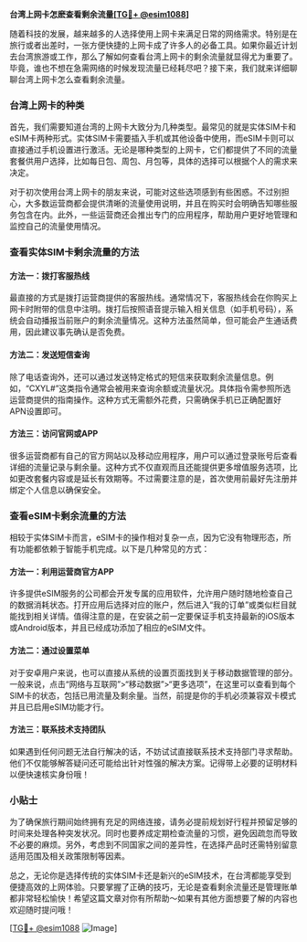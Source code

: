 **台湾上网卡怎麽查看剩余流量[[TG💪+ @esim1088](https://t.me/s/esim1088)]**

随着科技的发展，越来越多的人选择使用上网卡来满足日常的网络需求。特别是在旅行或者出差时，一张方便快捷的上网卡成了许多人的必备工具。如果你最近计划去台湾旅游或工作，那么了解如何查看台湾上网卡的剩余流量就显得尤为重要了。毕竟，谁也不想在急需网络的时候发现流量已经耗尽吧？接下来，我们就来详细聊聊台湾上网卡怎么查看剩余流量。

### 台湾上网卡的种类

首先，我们需要知道台湾的上网卡大致分为几种类型。最常见的就是实体SIM卡和eSIM卡两种形式。实体SIM卡需要插入手机或其他设备中使用，而eSIM卡则可以直接通过手机设置进行激活。无论是哪种类型的上网卡，它们都提供了不同的流量套餐供用户选择，比如每日包、周包、月包等，具体的选择可以根据个人的需求来决定。

对于初次使用台湾上网卡的朋友来说，可能对这些选项感到有些困惑。不过别担心，大多数运营商都会提供清晰的流量使用说明，并且在购买时会明确告知哪些服务包含在内。此外，一些运营商还会推出专门的应用程序，帮助用户更好地管理和监控自己的流量使用情况。

### 查看实体SIM卡剩余流量的方法

#### 方法一：拨打客服热线

最直接的方式是拨打运营商提供的客服热线。通常情况下，客服热线会在你购买上网卡时附带的信息中注明。拨打后按照语音提示输入相关信息（如手机号码），系统会自动播报当前账户的剩余流量情况。这种方法虽然简单，但可能会产生通话费用，因此建议事先确认是否免费。

#### 方法二：发送短信查询

除了电话查询外，还可以通过发送特定格式的短信来获取剩余流量信息。例如，“CXYL#”这类指令通常会被用来查询余额或流量状况。具体指令需参照所选运营商提供的指南操作。这种方式无需额外花费，只需确保手机已正确配置好APN设置即可。

#### 方法三：访问官网或APP

很多运营商都有自己的官方网站以及移动应用程序，用户可以通过登录账号后查看详细的流量记录与剩余量。这种方式不仅直观而且还能提供更多增值服务选项，比如更改套餐内容或是延长有效期等。不过需要注意的是，首次使用前最好先注册并绑定个人信息以确保安全。

### 查看eSIM卡剩余流量的方法

相较于实体SIM卡而言，eSIM卡的操作相对复杂一点，因为它没有物理形态，所有功能都依赖于智能手机完成。以下是几种常见的方式：

#### 方法一：利用运营商官方APP

许多提供eSIM服务的公司都会开发专属的应用软件，允许用户随时随地检查自己的数据消耗状态。打开应用后选择对应的账户，然后进入“我的订单”或类似栏目就能找到相关详情。值得注意的是，在安装之前一定要保证手机支持最新的iOS版本或Android版本，并且已经成功添加了相应的eSIM文件。

#### 方法二：通过设置菜单

对于安卓用户来说，也可以直接从系统的设置页面找到关于移动数据管理的部分。一般来说，点击“网络与互联网”>“移动数据”>“更多选项”，在这里可以查看到每个SIM卡的状态，包括已用流量及剩余量。当然，前提是你的手机必须兼容双卡模式并且已启用eSIM功能才行。

#### 方法三：联系技术支持团队

如果遇到任何问题无法自行解决的话，不妨试试直接联系技术支持部门寻求帮助。他们不仅能够解答疑问还可能给出针对性强的解决方案。记得带上必要的证明材料以便快速核实身份哦！

### 小贴士

为了确保旅行期间始终拥有充足的网络连接，请务必提前规划好行程并预留足够的时间来处理各种突发状况。同时也要养成定期检查流量的习惯，避免因疏忽而导致不必要的麻烦。另外，考虑到不同国家之间的差异性，在选择产品时还需特别留意适用范围及相关政策限制等因素。

总之，无论你是选择传统的实体SIM卡还是新兴的eSIM技术，在台湾都能享受到便捷高效的上网体验。只要掌握了正确的技巧，无论是查看剩余流量还是管理账单都非常轻松愉快！希望这篇文章对你有所帮助～如果有其他方面想要了解的内容也欢迎随时提问哦！

[[TG💪+ @esim1088](https://t.me/s/esim1088) ![Image](https://i.postimg.cc/4NQfJmqS/Snipaste-2025-05-13-00-14-12.png)]